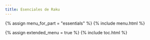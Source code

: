 ```yaml
---
title: Esenciales de Raku
---
```


{% assign menu_for_part = "essentials" %}
{% include menu.html %}

{% assign extended_menu = true %}
{% include toc.html %}